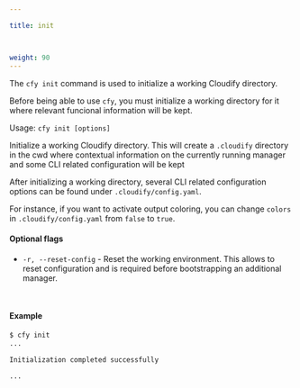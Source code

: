 ```yaml
---

title: init



weight: 90
---
```


The `cfy init` command is used to initialize a working Cloudify directory.

Before being able to use `cfy`, you must initialize a working directory for it where relevant funcional information will be kept.

Usage: `cfy init [options]`

Initialize a working Cloudify directory. This will create a `.cloudify` directory in the cwd where contextual information on the currently running manager and some CLI related configuration will be kept

After initializing a working directory, several CLI related configuration options can be found under `.cloudify/config.yaml`.

For instance, if you want to activate output coloring, you can change `colors` in `.cloudify/config.yaml` from `false` to `true`.

#### Optional flags

* `-r, --reset-config` - Reset the working environment. This allows to reset configuration and is required before bootstrapping an additional manager.


&nbsp;
#### Example

```markdown
$ cfy init
...

Initialization completed successfully

...
```